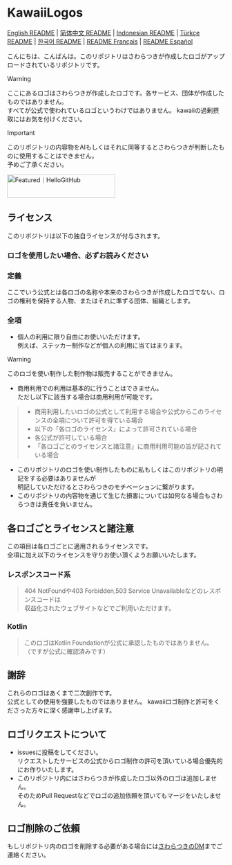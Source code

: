 # KawaiiLogos

[English README](./README_EN.md) | [简体中文 README](/README-zhHans.md) | [Indonesian README](/README-ID.md) | [Türkçe README](/README-tr.md) | [한국어 README](/README-kr.md) | [README Français](/README-fr.md) | [README Español](/README_es.md)

こんにちは、こんばんは。このリポジトリはさわらつきが作成したロゴがアップロードされているリポジトリです。

> [!WARNING]  
 ここにあるロゴはさわらつきが作成したロゴです。各サービス、団体が作成したものではありません。  
 すべてが公式で使われているロゴというわけではありません。
 kawaiiの過剰摂取にはお気を付けください。  

> [!IMPORTANT]  
 このリポジトリの内容物をAIもしくはそれに同等するとさわらつきが判断したものに使用することはできません。  
 予めご了承ください。

<a href="https://hellogithub.com/repository/88d2fabe0d6949b88bd5cc181618c8a3" target="_blank"><img src="https://abroad.hellogithub.com/v1/widgets/recommend.svg?rid=88d2fabe0d6949b88bd5cc181618c8a3&claim_uid=LcBfQDvu13tNTd2" alt="Featured｜HelloGitHub" style="width: 250px; height: 54px;" width="250" height="54" /></a>

## ライセンス

このリポジトリは以下の独自ライセンスが付与されます。

### ロゴを使用したい場合、必ずお読みください

### 定義

ここでいう公式とは各ロゴの名称や本来のさわらつきが作成したロゴでない、ロゴの権利を保持する人物、またはそれに準ずる団体、組織とします。

### 全項

- 個人の利用に限り自由にお使いいただけます。  
例えば、ステッカー制作などが個人の利用に当てはまります。
> [!WARNING]  
> このロゴを使い制作した制作物は販売することができません。
- 商用利用での利用は基本的に行うことはできません。  
ただし以下に該当する場合は商用利用が可能です。
> - 商用利用したいロゴの公式として利用する場合や公式からこのライセンスの全項について許可を得ている場合  
> - 以下の「各ロゴのライセンス」によって許可されている場合
> - 各公式が許可している場合
> - 「各ロゴごとのライセンスと諸注意」に商用利用可能の旨が記されている場合
- このリポジトリのロゴを使い制作したものに私もしくはこのリポジトリの明記をする必要はありませんが  
  明記していただけるとさわらつきのモチベーションに繋がります。
- このリポジトリの内容物を通じて生じた損害については如何なる場合もさわらつきは責任を負いません。

## 各ロゴごとライセンスと諸注意

この項目は各ロゴごとに適用されるライセンスです。  
全項に加え以下のライセンスを守りお使い頂くようお願いいたします。  

### レスポンスコード系

> 404 NotFoundや403 Forbidden,503 Service Unavailableなどのレスポンスコードは  
収益化されたウェブサイトなどでご利用いただけます。

### Kotlin

> このロゴはKotlin Foundationが公式に承認したものではありません。  
（ですが公式に確認済みです）

## 謝辞

これらのロゴはあくまで二次創作です。  
公式としての使用を強要したものではありません。
kawaiiロゴ制作と許可をくださった方々に深く感謝申し上げます。

## ロゴリクエストについて

- issuesに投稿をしてください。  
リクエストしたサービスの公式からロゴ制作の許可を頂いている場合優先的にお作りいたします。
- このリポジトリ内にはさわらつきが作成したロゴ以外のロゴは追加しません。  
  そのためPull Requestなどでロゴの追加依頼を頂いてもマージをいたしません。

## ロゴ削除のご依頼

もしリポジトリ内のロゴを削除する必要がある場合には[さわらつきのDM](https://x.com/sawaratsuki1004)までご連絡ください。
